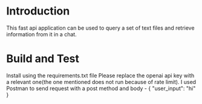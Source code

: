 # Introduction 
This fast api application can be used to query a set of text files and retrieve information from it in a chat.

# Build and Test
Install using the requirements.txt file
Please replace the openai api key with a relevant one(the one mentioned does not run because of rate limit). I used 
Postman to send request with a post method and body -
{
   "user_input": "hi"
}

